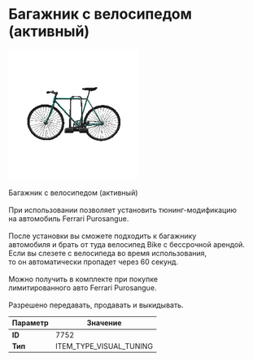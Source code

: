 # Багажник с велосипедом (активный)

![Item Image](../img/7752.webp?raw=true)

Багажник с велосипедом (активный)<br><br>При использовании позволяет установить тюнинг-модификацию<br>на автомобиль Ferrari Purosangue.<br><br>После установки вы сможете подходить к багажнику<br>автомобиля и брать от туда велосипед Bike с бессрочной арендой.<br>Если вы слезете с велосипеда во время использования,<br>то он автоматически пропадет через 60 секунд.<br><br>Можно получить в комплекте при покупке<br>лимитированного авто Ferrari Purosangue.<br><br>Разрешено передавать, продавать и выкидывать.


| Параметр | Значение |
|----------|----------|
| **ID** | 7752 |
| **Тип** | ITEM_TYPE_VISUAL_TUNING |

